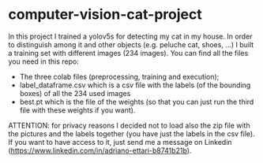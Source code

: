 # computer-vision-cat-project

In this project I trained a yolov5s for detecting my cat in my house. In order to distinguish among it and other objects (e.g. peluche cat, shoes, ...)
I built a training set with different images (234 images). You can find all the files you need in this repo:

* The three colab files (preprocessing, training and execution);
* label_dataframe.csv which is a csv file with the labels (of the bounding boxes) of all the 234 used images  
* best.pt which is the file of the weights (so that you can just run the third file with these weights if you want).

ATTENTION: for privacy reasons I decided not to load also the zip file with the pictures and the labels together (you have just the labels in the csv file). If you want to have access to it, just send me a message on Linkedin (https://www.linkedin.com/in/adriano-ettari-b8741b21b).


